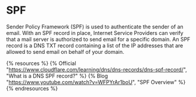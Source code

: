 # SPF

Sender Policy Framework (SPF) is used to authenticate the sender of an email. With an SPF record in place, Internet Service Providers can verify that a mail server is authorized to send email for a specific domain. An SPF record is a DNS TXT record containing a list of the IP addresses that are allowed to send email on behalf of your domain.

{% resources %}
  {% Official "https://www.cloudflare.com/learning/dns/dns-records/dns-spf-record/", "What is a DNS SPF record?" %}
  {% Blog "https://www.youtube.com/watch?v=WFPYrAr1boU", "SPF Overview" %}
{% endresources %}
